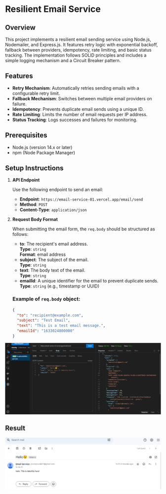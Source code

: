 # Resilient Email Service

## Overview

This project implements a resilient email sending service using Node.js, Nodemailer, and Express.js. It features retry logic with exponential backoff, fallback between providers, idempotency, rate limiting, and basic status tracking. The implementation follows SOLID principles and includes a simple logging mechanism and a Circuit Breaker pattern.

## Features

- **Retry Mechanism**: Automatically retries sending emails with a configurable retry limit.
- **Fallback Mechanism**: Switches between multiple email providers on failure.
- **Idempotency**: Prevents duplicate email sends using a unique ID.
- **Rate Limiting**: Limits the number of email requests per IP address.
- **Status Tracking**: Logs successes and failures for monitoring.

## Prerequisites

- Node.js (version 14.x or later)
- npm (Node Package Manager)

## Setup Instructions

1. **API Endpoint**

   Use the following endpoint to send an email:

   - **Endpoint**: `https://email-service-01.vercel.app/email/send`
   - **Method**: `POST`
   - **Content-Type**: `application/json`

2. **Request Body Format**

   When submitting the email form, the `req.body` should be structured as follows:

   - **to**: The recipient's email address.  
     **Type**: `string`  
     **Format**: email address
   - **subject**: The subject of the email.  
     **Type**: `string`
   - **text**: The body text of the email.  
     **Type**: `string`
   - **emailId**: A unique identifier for the email to prevent duplicate sends.  
     **Type**: `string` (e.g., timestamp or UUID)

   ### Example of `req.body` object:

   ```json
   {
     "to": "recipient@example.com",
     "subject": "Test Email",
     "text": "This is a test email message.",
     "emailId": "1633024800000"
   }
   ```

  <img src="./images/code.png" alt="code Example">

## Result 

<img src="./images/result.png" alt="code Example">